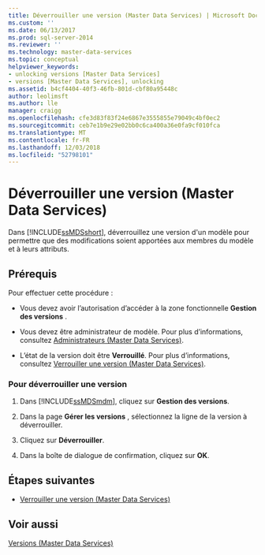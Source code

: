 ```yaml
---
title: Déverrouiller une version (Master Data Services) | Microsoft Docs
ms.custom: ''
ms.date: 06/13/2017
ms.prod: sql-server-2014
ms.reviewer: ''
ms.technology: master-data-services
ms.topic: conceptual
helpviewer_keywords:
- unlocking versions [Master Data Services]
- versions [Master Data Services], unlocking
ms.assetid: b4cf4404-40f3-46fb-801d-cbf80a95448c
author: leolimsft
ms.author: lle
manager: craigg
ms.openlocfilehash: cfe3d83f83f24e6867e3555855e79049c4bf0ec2
ms.sourcegitcommit: ceb7e1b9e29e02bb0c6ca400a36e0fa9cf010fca
ms.translationtype: MT
ms.contentlocale: fr-FR
ms.lasthandoff: 12/03/2018
ms.locfileid: "52798101"
---
```

# <a name="unlock-a-version-master-data-services"></a>Déverrouiller une version (Master Data Services)
  Dans [!INCLUDE[ssMDSshort](../includes/ssmdsshort-md.md)], déverrouillez une version d'un modèle pour permettre que des modifications soient apportées aux membres du modèle et à leurs attributs.  
  
## <a name="prerequisites"></a>Prérequis  
 Pour effectuer cette procédure :  
  
-   Vous devez avoir l’autorisation d’accéder à la zone fonctionnelle **Gestion des versions** .  
  
-   Vous devez être administrateur de modèle. Pour plus d’informations, consultez [Administrateurs &#40;Master Data Services&#41;](administrators-master-data-services.md).  
  
-   L’état de la version doit être **Verrouillé**. Pour plus d’informations, consultez [Verrouiller une version &#40;Master Data Services&#41;](../../2014/master-data-services/lock-a-version-master-data-services.md).  
  
### <a name="to-unlock-a-version"></a>Pour déverrouiller une version  
  
1.  Dans [!INCLUDE[ssMDSmdm](../includes/ssmdsmdm-md.md)], cliquez sur **Gestion des versions**.  
  
2.  Dans la page **Gérer les versions** , sélectionnez la ligne de la version à déverrouiller.  
  
3.  Cliquez sur **Déverrouiller**.  
  
4.  Dans la boîte de dialogue de confirmation, cliquez sur **OK**.  
  
## <a name="next-steps"></a>Étapes suivantes  
  
-   [Verrouiller une version &#40;Master Data Services&#41;](../../2014/master-data-services/lock-a-version-master-data-services.md)  
  
## <a name="see-also"></a>Voir aussi  
 [Versions &#40;Master Data Services&#41;](../../2014/master-data-services/versions-master-data-services.md)  
  
  
